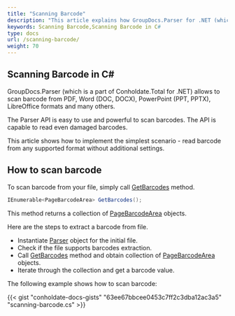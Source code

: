 ```yaml
---
title: "Scanning Barcode"
description: "This article explains how GroupDocs.Parser for .NET (which is a part of Conholdate.Total for .NET) scan barcode from images, documents and other file formats like PDF, Emails, Ebooks, Words, and others."
keywords: Scanning Barcode,Scanning Barcode in C#
type: docs
url: /scanning-barcode/
weight: 70
---
```


## Scanning Barcode in C#

GroupDocs.Parser (which is a part of Conholdate.Total for .NET) allows to scan barcode from PDF, Word (DOC, DOCX), PowerPoint (PPT, PPTX), LibreOffice formats and many others.

The Parser API is easy to use and powerful to scan barcodes. The API is capable to read even damaged barcodes.

This article shows how to implement the simplest scenario - read barcode from any supported format without additional settings. 

## How to scan barcode

To scan barcode from your file, simply call [GetBarcodes](https://apireference.groupdocs.com/parser/net/groupdocs.parser/parser/methods/getbarcodes) method.

```csharp
IEnumerable<PageBarcodeArea> GetBarcodes();
```

This method returns a collection of [PageBarcodeArea](https://apireference.groupdocs.com/parser/net/groupdocs.parser.data/pagebarcodearea) objects.

Here are the steps to extract a barcode from file.

- Instantiate [Parser](https://apireference.groupdocs.com/net/parser/groupdocs.parser/parser) object for the initial file.
- Check if the file supports barcodes extraction.
- Call [GetBarcodes](https://apireference.groupdocs.com/parser/net/groupdocs.parser/parser/methods/getbarcodes) method and obtain collection of [PageBarcodeArea](https://apireference.groupdocs.com/parser/net/groupdocs.parser.data/pagebarcodearea) objects.
- Iterate through the collection and get a barcode value.

The following example shows how to scan barcode:


{{< gist "conholdate-docs-gists" "63ee67bbcee0453c7ff2c3dba12ac3a5" "scanning-barcode.cs" >}}











